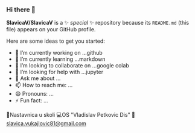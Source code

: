 ### Hi there 👋


**SlavicaV/SlavicaV** is a ✨ _special_ ✨ repository because its `README.md` (this file) appears on your GitHub profile.

Here are some ideas to get you started:

- 🔭 I’m currently working on ...github
- 🌱 I’m currently learning ...markdown
- 👯 I’m looking to collaborate on ...google colab
- 🤔 I’m looking for help with ...jupyter
- 💬 Ask me about ...
- 📫 How to reach me: ...
- 😄 Pronouns: ...
- ⚡ Fun fact: ...

🏢Nastavnica u skoli
💻OS "Vladislav Petkovic Dis"
📧slavica.vukajlovic81@gmail.com

